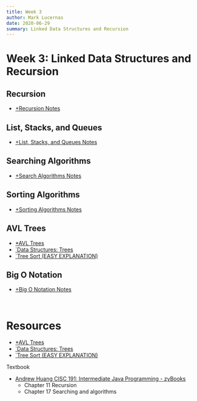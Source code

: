 ```yaml
---
title: Week 3
author: Mark Lucernas
date: 2020-06-29
summary: Linked Data Structures and Recursion
---
```



# Week 3: Linked Data Structures and Recursion

## Recursion

  - [+Recursion Notes](recursion/index)


## List, Stacks, and Queues

  - [+List, Stacks, and Queues Notes](list-stacks-queues/index)


## Searching Algorithms

  - [+Search Algorithms Notes](search-algorithms/index)


## Sorting Algorithms

  - [+Sorting Algorithms Notes](sorting-algorithms/index)


## AVL Trees

  - [*AVL Trees](file:../../../../../../files/summer-2020/CISC-191/week-3/avl-trees.ppt)
  - [`Data Structures: Trees](https://www.youtube.com/watch?v=oSWTXtMglKE)
  - [`Tree Sort (EASY EXPLANATION)](https://www.youtube.com/watch?v=Qg_a1jrIhoc)


## Big O Notation

  - [+Big O Notation Notes](big-o-notation/index)


<br>

# Resources

  - [*AVL Trees](file:../../../../../../files/summer-2020/CISC-191/week-3/avl-trees.ppt)
  - [`Data Structures: Trees](https://www.youtube.com/watch?v=oSWTXtMglKE)
  - [`Tree Sort (EASY EXPLANATION)](https://www.youtube.com/watch?v=Qg_a1jrIhoc)


Textbook

  + [Andrew Huang CISC 191: Intermediate Java Programming - zyBooks](https://www.zybooks.com/)
    - Chapter 11 Recursion
    - Chapter 17 Searching and algorithms

